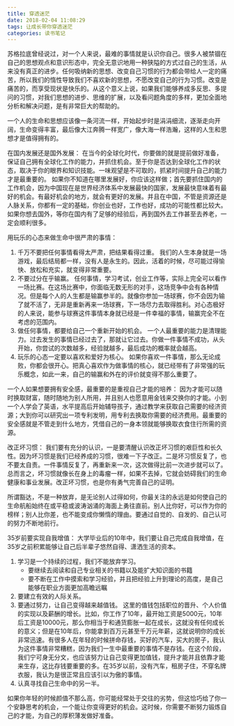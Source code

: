 ```yaml
---
title: 穿透迷茫
date: 2018-02-04 11:08:29
tags: 让成长带你穿透迷茫
categories: 读书笔记
---
```

苏格拉底曾经说过，对一个人来说，最难的事情就是认识你自己。很多人被禁锢在自己的思想观点和意识形态中，完全无意识地用一种狭隘的方式过自己的生活，从来没有真正的进步。任何吸纳新的思想、改变自己习惯的行为都会带给人一定的痛苦，所以我们的惰性导致我们不喜欢新的思想，不愿改变自己的行为习惯。改变是痛苦的，而享受现状是快乐的。从这个意义上说，如果我们能够养成多反思、多提问的习惯，对我们思想的进步、思维的扩展，以及看问题角度的多样，更加全面地分析和解决问题，是有非常巨大的帮助的。

一个人的生命和思想应该像一条河流一样，开始起步时是涓涓细流，逐渐走向开阔，生命变得丰富，最后像大江奔腾一样宽广，像大海一样浩瀚，这样的人生和思想才是值得拥有的。

在国内发展还是国外发展：
在当今的全球化时代，你要做的就是提前做好准备，保证自己拥有全球化工作的能力，并抓住机会。至于你是否达到全球化工作的状态，取决于你的眼界和知识技能。一味观望是不可取的，抓紧时间提升自己的能力才是最重要的。
如果你不知道在哪里发展好，你应该这样做；首先要抓住国内的工作机会，因为中国现在是世界经济体系中发展最快的国家，发展最快意味着有最好的机会。有最好机会的地方，就会有更好的发展。并且在中国，不管是资源还是人脉关系，你都有一定的基础，你创业也好，工作也好，成功的可能性都比较大。如果你想去国外，等你在国内有了足够的经验后，再到国外去工作甚至去养老，一定会顺利很多。

用玩乐的心态来做生命中很严肃的事情：
1. 千万不要把任何事情看得太严肃，把结果看得过重。
我们的人生本身就是一场游戏，最后结局都一样，没有人是永生的。因此，活着的时候，尽可能过得愉快、放松和充实，就变得非常重要。
2. 不要过分在乎输赢。
任何事情，学习考试，创业工作等，实际上完全可以看作一场比赛。在这场比赛中，你面临无数无形的对手，这场竞争中会有各种情况。但是每个人的人生都是输赢参半的。就像你参加一场球赛，你不会因为输了就不活了，无非是重新再来一场球赛，下一场尽力去取得胜利。对心态极好的人来说，能参与球赛这件事情本身就已经是一件幸福的事情，输赢完全不在考虑的范围内。
3. 做任何事情，都要给自己一个重新开始的机会。
 一个人最重要的能力是清理能力。过去发生的事情已经过去了，那就让它过去。你做一件事情不成功，从头开始，你尝试的次数越多，经验就越多，最后成功的概率就会越高。
4. 玩乐的心态一定要以喜欢和爱好为核心。
如果你喜欢一件事情，那么无论成败，你都会很开心。把真心喜欢作为做事情的核心，就已经带有了非常强的玩乐概念，如此一来，自己的输赢和外在的评价就变得不那么重要了。

一个人如果想要拥有安全感，最重要的是重视自己才能的培养：
因为才能可以随时换取财富，随时随地为别人所用，并且别人也愿意用金钱来交换你的才能。小到一个人学会了英语，水平提高后开始辅导孩子，通过教学来获取自己需要的经济资源；大到你可以研究出一项专利发明，用专利去换取你需要的经济费用。最重要的安全感就是不管走到什么地方，凭借自己的一身本领就能够换取衣食住行所需的资源。

改正坏习惯：
我们要有充分的认识，一是要清醒认识改正坏习惯的艰巨性和长久性。因为坏习惯是我们已经养成的习惯，很难一下子改正。二是坏习惯反复了，也不要太自责。一件事情反复了，再重新来一次，这次做得比前一次进步就可以了。总而言之，坏习惯就像长在身上的毒瘤一样，如果不去掉，它就会妨碍我们的生命健康和事业发展。改正坏习惯，也是你有勇气完善自己的证明。

所谓豁达，不是一种放弃，是无论别人过得如何，你最关注的永远是如何使自己的生命航船始终在或平稳或波涛汹涌的海面上勇往直前。别人比你好，可以作为你的榜样；别人比你差，也不能变成你懒惰的理由。要通过自觉的、自发的、自己认可的努力不断地前行。

35岁前要实现自我增值：
大学毕业后的10年中，我们要让自己完成自我增值，在35岁之前积累能够让自己后半辈子悠然自得、潇洒生活的资本。
1. 学习是一个持续的过程，我们不能放弃学习。
    - 要继续去阅读和自己专业相关的书籍以及能扩大知识面的书籍
    - 要不断在工作中摸索和学习经验，并且把经验上升到理论的高度，是自己能够在职业方面更加高瞻远瞩
2. 要建立有效的人际关系。
3. 要通过努力，让自己变得越来越值钱。
这里的值钱包括职位的晋升、个人价值的实现以及薪酬的增长。比如，你工作了10年，最开始工资是5000元，10年后工资是10000元，那么你相当于和通货膨胀一起在成长，这就没有任何成长的意义；但是在10年后，你能拿到百万元甚至千万元年薪，这就说明你的成长非常迅速。有很多人在年轻的时候拼命存钱，买好的汽车，买大的房子，我认为这件事情非常糟糕，因为我们一生中最重要的事情不是存钱。在这个阶段，我们宁可身无分文，也应该努力让自己变得更加值钱，提升才能并且依靠才能来生存，这比存钱要重要的多。在35岁以前，没有汽车，租房子住，不穿名牌衣服，我认为是很正常且应该引以为傲的事情。
4. 认真寻找自己生命中的另一半。

如果你年轻的时候颜值不那么高，你可能经常处于交往的劣势，但这恰巧给了你一个安静思考的机会，一个能让你变得更好的机会。这时候，你需要不断努力锻炼自己的才能，为自己的厚积薄发做好准备。